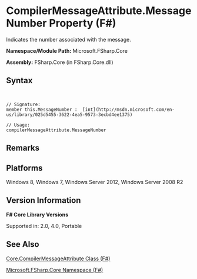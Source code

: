 # CompilerMessageAttribute.MessageNumber Property (F#)

Indicates the number associated with the message.

**Namespace/Module Path:** Microsoft.FSharp.Core

**Assembly:** FSharp.Core (in FSharp.Core.dll)


## Syntax


```


// Signature:
member this.MessageNumber :  [int](http://msdn.microsoft.com/en-us/library/025d5455-3622-4ea5-9573-3ecbd4ee1375)

// Usage:
compilerMessageAttribute.MessageNumber

```



## Remarks

## Platforms
Windows 8, Windows 7, Windows Server 2012, Windows Server 2008 R2


## Version Information
**F# Core Library Versions**

Supported in: 2.0, 4.0, Portable




## See Also
[Core.CompilerMessageAttribute Class &#40;F&#35;&#41;](Core.CompilerMessageAttribute+Class+%28FSharp%29.md)

[Microsoft.FSharp.Core Namespace &#40;F&#35;&#41;](Microsoft.FSharp.Core+Namespace+%28FSharp%29.md)

